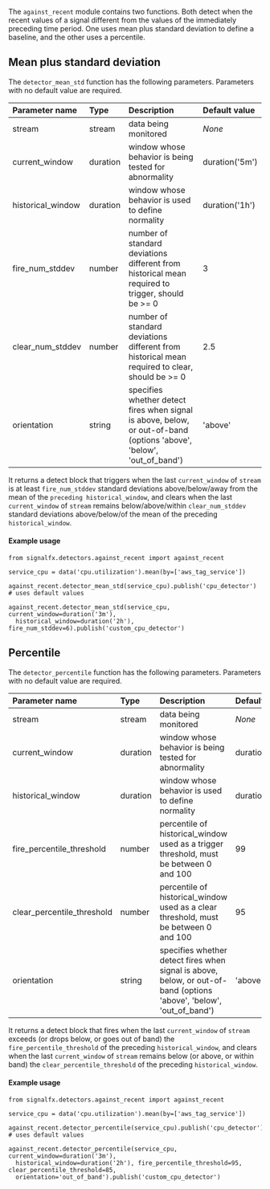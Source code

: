 The `against_recent` module contains two functions. Both detect when the recent values of a signal different from the values of the immediately preceding time period. One uses mean plus standard deviation to define a baseline, and the other uses a percentile.


## Mean plus standard deviation

The `detector_mean_std` function has the following parameters. Parameters with no default value are required.

|Parameter name|Type|Description|Default value|
|:---|:---|:---|:---|
|stream|stream|data being monitored|*None*|
|current_window|duration|window whose behavior is being tested for abnormality|duration('5m')|
|historical_window|duration|window whose behavior is used to define normality|duration('1h')|
|fire_num_stddev|number|number of standard deviations different from historical mean required to trigger, should be >= 0 |3|
|clear_num_stddev|number|number of standard deviations different from historical mean required to clear, should be >= 0|2.5|
|orientation|string|specifies whether detect fires when signal is above, below, or out-of-band (options  'above', 'below', 'out_of_band')|'above'|
    
It returns a detect block that triggers when the last `current_window` of `stream` is at least `fire_num_stddev` standard deviations above/below/away from the mean of the `preceding historical_window`, and clears when the last `current_window` of `stream` remains below/above/within `clear_num_stddev` standard deviations above/below/of the mean of the preceding `historical_window`.


#### Example usage
~~~~~~~~~~~~~~~~~~~~
from signalfx.detectors.against_recent import against_recent

service_cpu = data('cpu.utilization').mean(by=['aws_tag_service'])

against_recent.detector_mean_std(service_cpu).publish('cpu_detector') # uses default values

against_recent.detector_mean_std(service_cpu, current_window=duration('3m'),
  historical_window=duration('2h'), fire_num_stddev=6).publish('custom_cpu_detector')
~~~~~~~~~~~~~~~~~~~~


## Percentile

The `detector_percentile` function has the following parameters. Parameters with no default value are required.

|Parameter name|Type|Description|Default value|
|:---|:---|:---|:---|
|stream|stream|data being monitored|*None*|
|current_window|duration|window whose behavior is being tested for abnormality|duration('5m')|
|historical_window|duration|window whose behavior is used to define normality|duration('1h')|
|fire_percentile_threshold|number|percentile of historical_window used as a trigger threshold, must be between 0 and 100|99|
|clear_percentile_threshold|number|percentile of historical_window used as a clear threshold, must be between 0 and 100|95|
|orientation|string|specifies whether detect fires when signal is above, below, or out-of-band (options  'above', 'below', 'out_of_band')|'above'|

It returns a detect block that fires when the last `current_window` of `stream` exceeds (or drops below, or goes out of band) the `fire_percentile_threshold` of the preceding `historical_window`, and clears when the last `current_window` of `stream` remains below (or above, or within band) the `clear_percentile_threshold` of the preceding `historical_window`.
    
   
#### Example usage
~~~~~~~~~~~~~~~~~~~~
from signalfx.detectors.against_recent import against_recent

service_cpu = data('cpu.utilization').mean(by=['aws_tag_service'])

against_recent.detector_percentile(service_cpu).publish('cpu_detector') # uses default values

against_recent.detector_percentile(service_cpu, current_window=duration('3m'),
  historical_window=duration('2h'), fire_percentile_threshold=95, clear_percentile_threshold=85,
  orientation='out_of_band').publish('custom_cpu_detector')
~~~~~~~~~~~~~~~~~~~~
